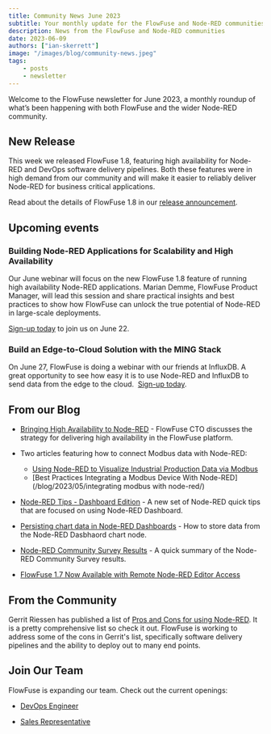 ```yaml
---
title: Community News June 2023
subtitle: Your monthly update for the FlowFuse and Node-RED communities
description: News from the FlowFuse and Node-RED communities
date: 2023-06-09
authors: ["ian-skerrett"]
image: "/images/blog/community-news.jpeg"
tags:
    - posts
    - newsletter
---
```


Welcome to the FlowFuse newsletter for June 2023, a monthly roundup of what’s been happening with both FlowFuse and the wider Node-RED community. 

<!--more-->

## New Release

This week we released FlowFuse 1.8, featuring high availability for Node-RED and DevOps software delivery pipelines. Both these features were in high demand from our community and will make it easier to reliably deliver Node-RED for business critical applications.

 Read about the details of FlowFuse 1.8 in our [release announcement](/blog/2023/06/flowforge-1-8-released/). 

## Upcoming events

### Building Node-RED Applications for Scalability and High Availability

Our June webinar will focus on the new FlowFuse 1.8 feature of running high availability Node-RED applications. Marian Demme, FlowFuse Product Manager, will lead this session and share practical insights and best practices to show how FlowFuse can unlock the true potential of Node-RED in large-scale deployments. 

[Sign-up today](/webinars/2023/building-scalable-ha-node-red/) to join us on June 22. 

### Build an Edge-to-Cloud Solution with the MING Stack

On June 27, FlowFuse is doing a webinar with our friends at InfluxDB. A great opportunity to see how easy it is to use Node-RED and InfluxDB to send data from the edge to the cloud.  [Sign-up today](https://www.influxdata.com/resources/build-an-edge-to-cloud-solution-with-the-ming-stack/?utm_source=partner&utm_medium=referral&utm_campaign=2023-06-27_Webinar_FlowFuse-NodeRED&utm_term=speaker).

## From our Blog

- [Bringing High Availability to Node-RED](/blog/2023/05/bringing-high-availability-to-node-red/) - FlowFuse CTO discusses the strategy for delivering high availability in the FlowFuse platform.

- Two articles featuring how to connect Modbus data with Node-RED:
    - [Using Node-RED to Visualize Industrial Production Data via Modbus](/node-red/protocol/modbus/)
    - [Best Practices Integrating a Modbus Device With Node-RED](/blog/2023/05/integrating modbus with node-red/)

- [Node-RED Tips - Dashboard Edition](/blog/2023/06/3-quick-node-red-tips-7/) - A new set of Node-RED quick tips that are focused on using Node-RED Dashboard.

- [Persisting chart data in Node-RED Dashboards](/blog/2023/05/persisting-chart-data-in-node-red/) - How to store data from the Node-RED Dasbhaord chart node.

- [Node-RED Community Survey Results](/blog/2023/05/node-red-community-survey-results/) - A quick summary of the Node-RED Community Survey results.

- [FlowFuse 1.7 Now Available with Remote Node-RED Editor Access](/blog/2023/05/flowforge-1-7-released/)

## From the Community

Gerrit Riessen has published a list of [Pros and Cons for using Node-RED](https://gorenje.medium.com/fourteen-for-fourteen-against-why-i-love-hate-and-connect-with-node-23797f9466ec). It is a pretty comprehensive list so check it out. FlowFuse is working to address some of the cons in Gerrit's list, specifically software delivery pipelines and the ability to deploy out to many end points.

## Join Our Team
FlowFuse is expanding our team. Check out the current openings:

* [DevOps Engineer](https://boards.greenhouse.io/flowfuse/jobs/4796271004)

* [Sales Representative](https://boards.greenhouse.io/flowfuse/jobs/4843566004)
